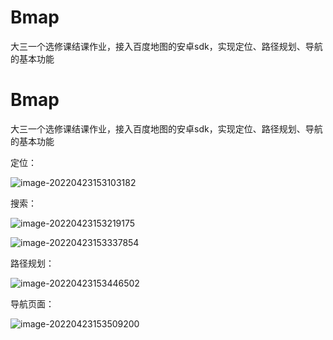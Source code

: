 # Bmap
大三一个选修课结课作业，接入百度地图的安卓sdk，实现定位、路径规划、导航的基本功能
# Bmap
大三一个选修课结课作业，接入百度地图的安卓sdk，实现定位、路径规划、导航的基本功能

定位：

![image-20220423153103182](https://cdn.jsdelivr.net/gh/ruoli6/images/blog/image-20220423153103182.png)

搜索：

![image-20220423153219175](https://cdn.jsdelivr.net/gh/ruoli6/images/blog/image-20220423153219175.png)

![image-20220423153337854](https://cdn.jsdelivr.net/gh/ruoli6/images/blog/image-20220423153337854.png)

路径规划：

![image-20220423153446502](https://cdn.jsdelivr.net/gh/ruoli6/images/blog/image-20220423153446502.png)

导航页面：

![image-20220423153509200](https://cdn.jsdelivr.net/gh/ruoli6/images/blog/image-20220423153509200.png)
